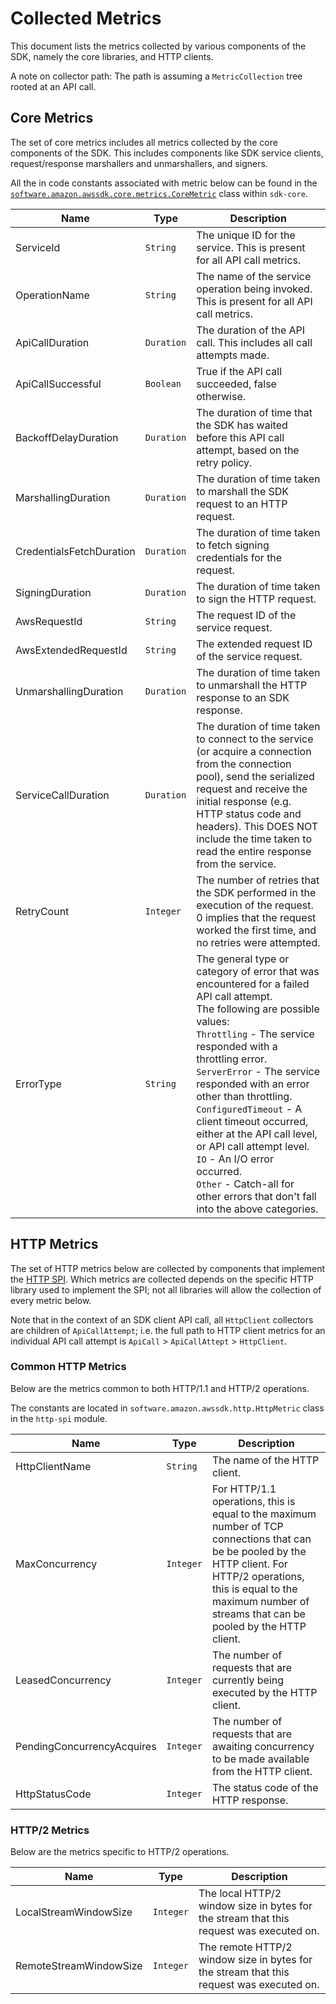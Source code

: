 # Collected Metrics

 This document lists the metrics collected by various components of the SDK,
 namely the core libraries, and HTTP clients.

 A note on collector path: The path is assuming a `MetricCollection` tree rooted at an API call.

## Core Metrics

The set of core metrics includes all metrics collected by the core components
of the SDK. This includes components like SDK service clients,
request/response marshallers and unmarshallers, and signers.

All the in code constants associated with metric below can be found in the
[`software.amazon.awssdk.core.metrics.CoreMetric`](https://github.com/aws/aws-sdk-java-v2/blob/8c192e3b04892987bf0872f76ba4f65167f3a872/core/sdk-core/src/main/java/software/amazon/awssdk/core/metrics/CoreMetric.java#L24)
class within `sdk-core`.

| Name                          | Type          | Description |
|-------------------------------|---------------|-------------|
| ServiceId                     | `String`      | The unique ID for the service. This is present for all API call metrics.|
| OperationName                 | `String`      | The name of the service operation being invoked. This is present for all API call metrics.|
| ApiCallDuration               | `Duration`    | The duration of the API call. This includes all call attempts made.|
| ApiCallSuccessful             | `Boolean`     | True if the API call succeeded, false otherwise. |
| BackoffDelayDuration          | `Duration`    | The duration of time that the SDK has waited before this API call attempt, based on the retry policy. |
| MarshallingDuration           | `Duration`    | The duration of time taken to marshall the SDK request to an HTTP request.|
| CredentialsFetchDuration      | `Duration`    | The duration of time taken to fetch signing credentials for the request.|
| SigningDuration               | `Duration`    | The duration of time taken to sign the HTTP request.|
| AwsRequestId                  | `String`      | The request ID of the service request.|
| AwsExtendedRequestId          | `String`      | The extended request ID of the service request.|
| UnmarshallingDuration         | `Duration`    | The duration of time taken to unmarshall the HTTP response to an SDK response. |
| ServiceCallDuration           | `Duration`    | The duration of time  taken to connect to the service (or acquire a connection from the connection pool), send the serialized request and receive the initial response (e.g. HTTP status code and headers). This DOES NOT include the time taken to read the entire response from the service. |
| RetryCount                    | `Integer`    | The number of retries that the SDK performed in the execution of the request. 0 implies that the request worked the first  time, and no retries were attempted. |
| ErrorType                     | `String`     | The general type or category of error that was encountered for a failed API call attempt.<br>The following are possible values:<br> `Throttling` - The service responded with a throttling error.<br>`ServerError` - The service responded with an error other than throttling.<br>`ConfiguredTimeout` - A client timeout occurred, either at the API call level, or API call attempt level.<br>`IO` - An I/O error occurred.<br>`Other` - Catch-all for other errors that don't fall into the above categories.|

## HTTP Metrics

The set of HTTP metrics below are collected by components that implement the [HTTP SPI](https://github.com/aws/aws-sdk-java-v2/tree/sdk-metrics-development-2/http-client-spi). Which metrics are collected depends on the specific HTTP library used to implement the SPI; not all libraries will allow the collection of every metric below.

Note that in the context of an SDK client API call, all `HttpClient` collectors are children of `ApiCallAttempt`; i.e. the full path to HTTP client metrics for an individual API call attempt is `ApiCall` > `ApiCallAttept` > `HttpClient`.

### Common HTTP Metrics

Below are the metrics common to both HTTP/1.1 and HTTP/2 operations.

The constants are located in `software.amazon.awssdk.http.HttpMetric` class in the `http-spi` module.

| Name                          | Type      | Description | 
|-------------------------------|-----------|-------------|
| HttpClientName                | `String`  |  The name of the HTTP client. |
| MaxConcurrency                | `Integer` | For HTTP/1.1 operations, this is equal to the maximum number of TCP connections that can be be pooled by the HTTP client. For HTTP/2 operations, this is equal to the maximum number of streams that can be pooled by the HTTP client.
| LeasedConcurrency             | `Integer` | The number of requests that are currently being executed by the HTTP client. |
| PendingConcurrencyAcquires    | `Integer` | The number of requests that are awaiting concurrency to be made available from the HTTP client. |
| HttpStatusCode                | `Integer` | The status code of the HTTP response. |

### HTTP/2 Metrics

Below are the metrics specific to HTTP/2 operations.

|  Name                    | Type      | Description  |
|--------------------------|-----------|--------------|
| LocalStreamWindowSize    | `Integer` | The local HTTP/2 window size in bytes for the stream that this request was executed on. |
| RemoteStreamWindowSize   | `Integer` | The remote HTTP/2 window size in bytes for the stream that this request was executed on. |
